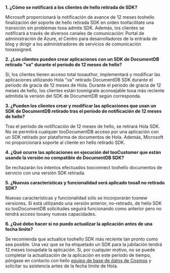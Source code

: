 **1. ¿Cómo se notificará a los clientes de hello retirada de SDK?**

Microsoft proporcionará la notificación de avance de 12 meses toohello finalización del soporte de hello retirada SDK en orden toofacilitate una transición sin problemas tooa admite SDK. Además, los clientes se notificará a través de diversos canales de comunicación: Portal de administración de Azure, el Centro para desarrolladores de la entrada de blog y dirigir a los administradores de servicios de comunicación tooassigned.

**2. ¿Los clientes pueden crear aplicaciones con un SDK de DocumentDB retirado "va" durante el período de 12 meses de hello?** 

Sí, los clientes tienen acceso total tooauthor, implementará y modificar las aplicaciones utilizando Hola "va" retirado DocumentDB SDK durante el período de gracia de 12 meses de Hola. Durante el período de gracia de 12 meses de hello, los clientes están toomigrate aconsejable tooa más reciente admitida la versión del SDK de DocumentDB según corresponda.

**3. ¿Pueden los clientes crear y modificar las aplicaciones que usan un SDK de DocumentDB retirado tras el período de notificación de 12 meses de hello?**

Tras el período de notificación de 12 meses de hello, se retirará Hola SDK. No se permitirá cualquier tooDocumentDB acceso por una aplicación con un SDK retirado por plataforma de documentos de Hola. Además, Microsoft no proporcionará soporte al cliente en hello retirado SDK.

**4. ¿Qué ocurre las aplicaciones en ejecución del tooCustomer que están usando la versión no compatible de DocumentDB SDK?**

Se rechazarán los intentos efectuados tooconnect toohello documentos de servicio con una versión SDK retirada. 

**5. ¿Nuevas características y funcionalidad será aplicado tooall no retirado SDK?**

Nuevas características y funcionalidad sólo se incorporarán toonew versiones. Si está utilizando una versión anterior, no-retirado, de hello SDK su tooDocumentDB solicitudes seguirá funcionando como anterior pero no tendrá acceso tooany nuevas capacidades.  

**6. ¿Qué debo hacer si no puedo actualizar la aplicación antes de una fecha límite?**

Se recomienda que actualice toohello SDK más reciente tan pronto como sea posible. Una vez que se ha etiquetado un SDK para la jubilación tendrá 12 meses tooupdate la aplicación. Si, por cualquier motivo, no se puede completar la actualización de la aplicación en este período de tiempo, póngase en contacto con hello [equipo de base de datos de Cosmos](mailto:askcosmosdb@microsoft.com) y solicitar su asistencia antes de la fecha límite de Hola.


